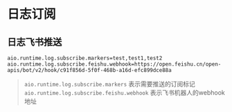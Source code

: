 # 日志订阅

## 日志飞书推送

```properties
aio.runtime.log.subscribe.markers=test,test1,test2
aio.runtime.log.subscribe.feishu.webhook=https://open.feishu.cn/open-apis/bot/v2/hook/c91f856d-5f0f-468b-a16d-efc899dce88a
```

> `aio.runtime.log.subscribe.markers` 表示需要推送的订阅标记
> `aio.runtime.log.subscribe.feishu.webhook` 表示飞书机器人的webhook地址

